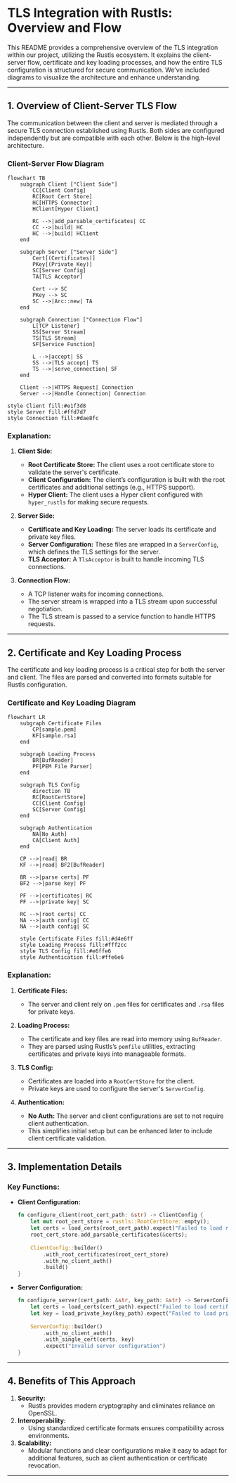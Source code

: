 # TLS Integration with Rustls: Overview and Flow

This README provides a comprehensive overview of the TLS integration within our project, utilizing the Rustls ecosystem. It explains the client-server flow, certificate and key loading processes, and how the entire TLS configuration is structured for secure communication. We’ve included diagrams to visualize the architecture and enhance understanding.

---

## **1. Overview of Client-Server TLS Flow**

The communication between the client and server is mediated through a secure TLS connection established using Rustls. Both sides are configured independently but are compatible with each other. Below is the high-level architecture.

### **Client-Server Flow Diagram**
```mermaid
flowchart TB
    subgraph Client ["Client Side"]
        CC[Client Config]
        RC[Root Cert Store]
        HC[HTTPS Connector]
        HClient[Hyper Client]
        
        RC -->|add_parsable_certificates| CC
        CC -->|build| HC
        HC -->|build| HClient
    end

    subgraph Server ["Server Side"]
        Cert[(Certificates)]
        PKey[(Private Key)]
        SC[Server Config]
        TA[TLS Acceptor]
        
        Cert --> SC
        PKey --> SC
        SC -->|Arc::new| TA
    end

    subgraph Connection ["Connection Flow"]
        L[TCP Listener]
        SS[Server Stream]
        TS[TLS Stream]
        SF[Service Function]
        
        L -->|accept| SS
        SS -->|TLS accept| TS
        TS -->|serve_connection| SF
    end

    Client -->|HTTPS Request| Connection
    Server -->|Handle Connection| Connection

style Client fill:#e1f3d8
style Server fill:#ffd7d7
style Connection fill:#dae8fc
```

### **Explanation:**
1. **Client Side:**
   - **Root Certificate Store:** The client uses a root certificate store to validate the server's certificate.
   - **Client Configuration:** The client’s configuration is built with the root certificates and additional settings (e.g., HTTPS support).
   - **Hyper Client:** The client uses a Hyper client configured with `hyper_rustls` for making secure requests.

2. **Server Side:**
   - **Certificate and Key Loading:** The server loads its certificate and private key files.
   - **Server Configuration:** These files are wrapped in a `ServerConfig`, which defines the TLS settings for the server.
   - **TLS Acceptor:** A `TlsAcceptor` is built to handle incoming TLS connections.

3. **Connection Flow:**
   - A TCP listener waits for incoming connections.
   - The server stream is wrapped into a TLS stream upon successful negotiation.
   - The TLS stream is passed to a service function to handle HTTPS requests.

---

## **2. Certificate and Key Loading Process**

The certificate and key loading process is a critical step for both the server and client. The files are parsed and converted into formats suitable for Rustls configuration.

### **Certificate and Key Loading Diagram**
```mermaid
flowchart LR
    subgraph Certificate Files
        CP[sample.pem]
        KF[sample.rsa]
    end

    subgraph Loading Process
        BR[BufReader]
        PF[PEM File Parser]
    end

    subgraph TLS Config
        direction TB
        RC[RootCertStore]
        CC[Client Config]
        SC[Server Config]
    end

    subgraph Authentication
        NA[No Auth]
        CA[Client Auth]
    end

    CP -->|read| BR
    KF -->|read| BF2[BufReader]
    
    BR -->|parse certs| PF
    BF2 -->|parse key| PF
    
    PF -->|certificates| RC
    PF -->|private key| SC
    
    RC -->|root certs| CC
    NA -->|auth config| CC
    NA -->|auth config| SC

    style Certificate Files fill:#d4e6ff
    style Loading Process fill:#fff2cc
    style TLS Config fill:#e6ffe6
    style Authentication fill:#ffe6e6
```

### **Explanation:**
1. **Certificate Files:**
   - The server and client rely on `.pem` files for certificates and `.rsa` files for private keys.

2. **Loading Process:**
   - The certificate and key files are read into memory using `BufReader`.
   - They are parsed using Rustls’s `pemfile` utilities, extracting certificates and private keys into manageable formats.

3. **TLS Config:**
   - Certificates are loaded into a `RootCertStore` for the client.
   - Private keys are used to configure the server's `ServerConfig`.

4. **Authentication:**
   - **No Auth:** The server and client configurations are set to not require client authentication.
   - This simplifies initial setup but can be enhanced later to include client certificate validation.

---

## **3. Implementation Details**

### **Key Functions:**
- **Client Configuration:**
  ```rust
  fn configure_client(root_cert_path: &str) -> ClientConfig {
      let mut root_cert_store = rustls::RootCertStore::empty();
      let certs = load_certs(root_cert_path).expect("Failed to load root certs");
      root_cert_store.add_parsable_certificates(&certs);
      
      ClientConfig::builder()
          .with_root_certificates(root_cert_store)
          .with_no_client_auth()
          .build()
  }
  ```

- **Server Configuration:**
  ```rust
  fn configure_server(cert_path: &str, key_path: &str) -> ServerConfig {
      let certs = load_certs(cert_path).expect("Failed to load certificates");
      let key = load_private_key(key_path).expect("Failed to load private key");
      
      ServerConfig::builder()
          .with_no_client_auth()
          .with_single_cert(certs, key)
          .expect("Invalid server configuration")
  }
  ```

---

## **4. Benefits of This Approach**
1. **Security:** 
   - Rustls provides modern cryptography and eliminates reliance on OpenSSL.
2. **Interoperability:**
   - Using standardized certificate formats ensures compatibility across environments.
3. **Scalability:**
   - Modular functions and clear configurations make it easy to adapt for additional features, such as client authentication or certificate revocation.

---